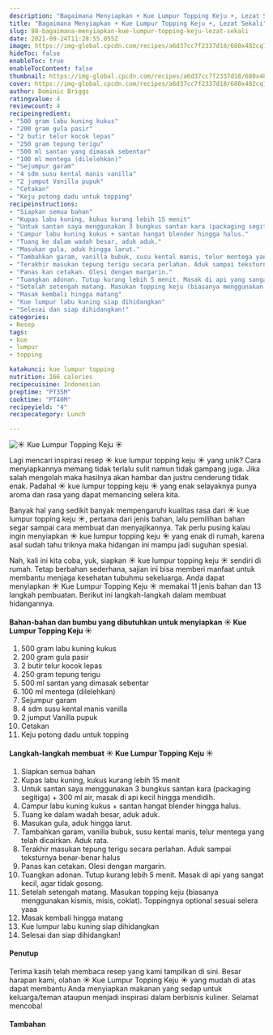 ```yaml
---
description: "Bagaimana Menyiapkan ☀️ Kue Lumpur Topping Keju ☀️, Lezat Sekali"
title: "Bagaimana Menyiapkan ☀️ Kue Lumpur Topping Keju ☀️, Lezat Sekali"
slug: 88-bagaimana-menyiapkan-kue-lumpur-topping-keju-lezat-sekali
date: 2021-09-24T11:28:55.055Z
image: https://img-global.cpcdn.com/recipes/a6d37cc7f2337d18/680x482cq70/kue-lumpur-topping-keju-foto-resep-utama.jpg
hideToc: false
enableToc: true
enableTocContent: false
thumbnail: https://img-global.cpcdn.com/recipes/a6d37cc7f2337d18/680x482cq70/kue-lumpur-topping-keju-foto-resep-utama.jpg
cover: https://img-global.cpcdn.com/recipes/a6d37cc7f2337d18/680x482cq70/kue-lumpur-topping-keju-foto-resep-utama.jpg
author: Dominic Briggs
ratingvalue: 4
reviewcount: 4
recipeingredient:
- "500 gram labu kuning kukus"
- "200 gram gula pasir"
- "2 butir telur kocok lepas"
- "250 gram tepung terigu"
- "500 ml santan yang dimasak sebentar"
- "100 ml mentega (dilelehkan)"
- "Sejumpur garam"
- "4 sdm susu kental manis vanilla"
- "2 jumput Vanilla pupuk"
- "Cetakan"
- "Keju potong dadu untuk topping"
recipeinstructions:
- "Siapkan semua bahan"
- "Kupas labu kuning, kukus kurang lebih 15 menit"
- "Untuk santan saya menggunakan 3 bungkus santan kara (packaging segitiga) + 300 ml air, masak di api kecil hingga mendidih."
- "Campur labu kuning kukus + santan hangat blender hingga halus."
- "Tuang ke dalam wadah besar, aduk aduk."
- "Masukan gula, aduk hingga larut."
- "Tambahkan garam, vanilla bubuk, susu kental manis, telur mentega yang telah dicairkan. Aduk rata."
- "Terakhir masukan tepung terigu secara perlahan. Aduk sampai teksturnya benar-benar halus"
- "Panas kan cetakan. Olesi dengan margarin."
- "Tuangkan adonan. Tutup kurang lebih 5 menit. Masak di api yang sangat kecil, agar tidak gosong."
- "Setelah setengah matang. Masukan topping keju (biasanya menggunakan kismis, misis, coklat). Toppingnya optional sesuai selera yaaa"
- "Masak kembali hingga matang"
- "Kue lumpur labu kuning siap dihidangkan"
- "Selesai dan siap dihidangkan!"
categories:
- Resep
tags:
- kue
- lumpur
- topping

katakunci: kue lumpur topping 
nutrition: 166 calories
recipecuisine: Indonesian
preptime: "PT35M"
cooktime: "PT40M"
recipeyield: "4"
recipecategory: Lunch

---
```



![☀️ Kue Lumpur Topping Keju ☀️](https://img-global.cpcdn.com/recipes/a6d37cc7f2337d18/680x482cq70/kue-lumpur-topping-keju-foto-resep-utama.jpg)

Lagi mencari inspirasi resep ☀️ kue lumpur topping keju ☀️ yang unik? Cara menyiapkannya memang tidak terlalu sulit namun tidak gampang juga. Jika salah mengolah maka hasilnya akan hambar dan justru cenderung tidak enak. Padahal ☀️ kue lumpur topping keju ☀️ yang enak selayaknya punya aroma dan rasa yang dapat memancing selera kita.


Banyak hal yang sedikit banyak mempengaruhi kualitas rasa dari ☀️ kue lumpur topping keju ☀️, pertama dari jenis bahan, lalu pemilihan bahan segar sampai cara membuat dan menyajikannya. Tak perlu pusing kalau ingin menyiapkan ☀️ kue lumpur topping keju ☀️ yang enak di rumah, karena asal sudah tahu triknya maka hidangan ini mampu jadi suguhan spesial.


Nah, kali ini kita coba, yuk, siapkan ☀️ kue lumpur topping keju ☀️ sendiri di rumah. Tetap berbahan sederhana, sajian ini bisa memberi manfaat untuk membantu menjaga kesehatan tubuhmu sekeluarga. Anda dapat menyiapkan ☀️ Kue Lumpur Topping Keju ☀️ memakai 11 jenis bahan dan 13 langkah pembuatan. Berikut ini langkah-langkah dalam membuat hidangannya.

<!--inarticleads1-->

#### Bahan-bahan dan bumbu yang dibutuhkan untuk menyiapkan ☀️ Kue Lumpur Topping Keju ☀️

1. 500 gram labu kuning kukus
1. 200 gram gula pasir
1. 2 butir telur kocok lepas
1. 250 gram tepung terigu
1. 500 ml santan yang dimasak sebentar
1. 100 ml mentega (dilelehkan)
1. Sejumpur garam
1. 4 sdm susu kental manis vanilla
1. 2 jumput Vanilla pupuk
1. Cetakan
1. Keju potong dadu untuk topping

<!--inarticleads2-->

#### Langkah-langkah membuat ☀️ Kue Lumpur Topping Keju ☀️

1. Siapkan semua bahan
1. Kupas labu kuning, kukus kurang lebih 15 menit
1. Untuk santan saya menggunakan 3 bungkus santan kara (packaging segitiga) + 300 ml air, masak di api kecil hingga mendidih.
1. Campur labu kuning kukus + santan hangat blender hingga halus.
1. Tuang ke dalam wadah besar, aduk aduk.
1. Masukan gula, aduk hingga larut.
1. Tambahkan garam, vanilla bubuk, susu kental manis, telur mentega yang telah dicairkan. Aduk rata.
1. Terakhir masukan tepung terigu secara perlahan. Aduk sampai teksturnya benar-benar halus
1. Panas kan cetakan. Olesi dengan margarin.
1. Tuangkan adonan. Tutup kurang lebih 5 menit. Masak di api yang sangat kecil, agar tidak gosong.
1. Setelah setengah matang. Masukan topping keju (biasanya menggunakan kismis, misis, coklat). Toppingnya optional sesuai selera yaaa
1. Masak kembali hingga matang
1. Kue lumpur labu kuning siap dihidangkan
1. Selesai dan siap dihidangkan!

#### Penutup

Terima kasih telah membaca resep yang kami tampilkan di sini. Besar harapan kami, olahan ☀️ Kue Lumpur Topping Keju ☀️ yang mudah di atas dapat membantu Anda menyiapkan makanan yang sedap untuk keluarga/teman ataupun menjadi inspirasi dalam berbisnis kuliner. Selamat mencoba!

#### Tambahan



